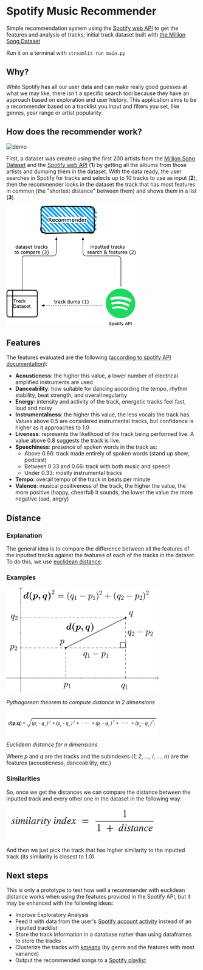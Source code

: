 # Spotify Music Recommender
Simple recommendation system using the [Spotify web API](https://developer.spotify.com/documentation/web-api/) to get the features and analysis of tracks; initial track dataset built with [the Million Song Dataset](http://millionsongdataset.com/)

Run it on a terminal with `streamlit run main.py`

## Why?

While Spotify has all our user data and can make really good guesses at what we may like, there isn't a specific search tool because they have an approach based on exploration and user history. This application aims to be a recommender based on a tracklist you input and filters you set, like genres, year range or artist popularity.

## How does the recommender work?

![demo](img/demo.gif)

First, a dataset was created using the first 200 artists from the [Million Song Dataset](http://millionsongdataset.com/) and the [Spotify web API](https://developer.spotify.com/documentation/web-api/) (**1**) by getting all the albums from those artists and dumping them in the dataset. With the data ready, the user searches in Spotify for tracks and selects up to 10 tracks to use as input (**2**), then the recommender looks in the dataset the track that has most features in common (the "shortest distance" between them) and shows them in a list (**3**).

![diagram](img/diagram.png)

## Features

The features evaluated are the following ([according to spotify API documentation](https://developer.spotify.com/documentation/web-api/reference/tracks/get-several-audio-features/)):
- **Acousticness**: the higher this value, a lower number of electrical amplified instruments are used
- **Danceability**: how suitable for dancing according the tempo, rhythm stability, beat strength, and overall regularity
- **Energy**: intensity and activity of the track, energetic tracks feel fast, loud and noisy
- **Instrumentalness**: the higher this value, the less vocals the track has. Values above 0.5 are considered instrumental tracks, but confidence is higher as it approaches to 1.0
- **Liveness**: represents the likelihood of the track being performed live. A value above 0.8 suggests the track is live.
- **Speechiness**: presence of spoken words in the track as:
    - Above 0.66: track made entirely of spoken words (stand up show, podcast)
    - Between 0.33 and 0.66: track with both music and speech
    - Under 0.33: mostly instrumental tracks
- **Tempo**: overall tempo of the track in beats per minute
- **Valence**: musical positiveness of the track, the higher the value, the more positive (happy, cheerful) it sounds, the lower the value the more
negative (sad, angry)

## Distance
### Explanation

The general idea is to compare the difference between all the features of the inputted tracks against the features of each of the tracks in the dataset. To do this, we use [euclidean distance](https://en.wikipedia.org/wiki/Euclidean_distance):

### Examples

<img src="img/pythagoras.png" alt="pythagoras" width="400"/>

*Pythagorean theorem to compute distance in 2 dimensions*

<img src="img/euclidean_distance.png" alt="pythagoras" width="400"/>

*Euclidean distance for n dimensions*

Where *p* and *q* are the tracks and the subindexes (*1*, *2*, ..., *i*, ..., *n*) are the features (acousticness, danceability, etc.)

### Similarities

So, once we get the distances we can compare the distance between the inputted track and every other one in the dataset in the following way:

<img src="img/similarity.png" alt="similarity" width="400"/>

And then we just pick the track that has higher similarity to the inputted track (its similarity is closest to 1.0)

## Next steps
This is only a prototype to test how well a recommender with euclidean distance works when using the features provided in the Spotify API, but it may be enhanced with the following ideas:

- Improve Exploratory Analysis
- Feed it with data from the user's [Spotify account activity](https://developer.spotify.com/documentation/web-api/reference/personalization/) instead of an inputted tracklist
- Store the track information in a database rather than using dataframes to store the tracks
- Clusterize the tracks with [kmeans](https://scikit-learn.org/stable/modules/generated/sklearn.cluster.KMeans.html) (by genre and the features with most variance)
- Output the recommended songs to a [Spotify playlist](https://developer.spotify.com/documentation/web-api/reference/playlists/)
